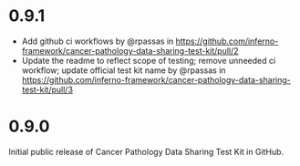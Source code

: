 # 0.9.1
* Add github ci workflows by @rpassas in https://github.com/inferno-framework/cancer-pathology-data-sharing-test-kit/pull/2
* Update the readme to reflect scope of testing; remove unneeded ci workflow; update official test kit name by @rpassas in https://github.com/inferno-framework/cancer-pathology-data-sharing-test-kit/pull/3

# 0.9.0
Initial public release of Cancer Pathology Data Sharing Test Kit in GitHub.

